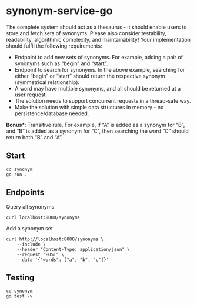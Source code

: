 # synonym-service-go
The complete system should act as a thesaurus - it should enable users to store and fetch sets of synonyms. Please also consider testability, readability, algorithmic complexity, and maintainability!
Your implementation should fulfil the following requirements:

* Endpoint to add new sets of synonyms. For example, adding a pair of synonyms such as “begin” and “start”.
* Endpoint to search for synonyms. In the above example, searching for either “begin” or “start” should return the respective synonym (symmetrical relationship).
* A word may have multiple synonyms, and all should be returned at a user request.
* The solution needs to support concurrent requests in a thread-safe way.
* Make the solution with simple data structures in memory - no persistence/database needed.

**Bonus***: Transitive rule. For example, if “A” is added as a synonym for “B”, and “B” is added as a synonym for “C”, then searching the word “C” should return both “B” and “A”.

## Start
```
cd synonym
go run .
```

## Endpoints
Query all synonyms
```
curl localhost:8080/synonyms
```
Add a synonym set
```
curl http://localhost:8080/synonyms \
    --include \
    --header "Content-Type: application/json" \
    --request "POST" \
    --data '{"words": ["a", "b", "c"]}'
```

## Testing
```
cd synonym
go test -v
```